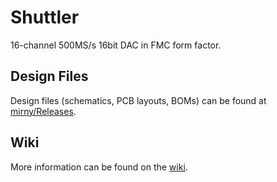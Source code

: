 # Shuttler

16-channel 500MS/s 16bit DAC in FMC form factor.

## Design Files

Design files (schematics, PCB layouts, BOMs) can be found at [mirny/Releases](https://github.com/sinara-hw/Shuttler/releases).

## Wiki

More information can be found on the [wiki](https://github.com/sinara-hw/Shuttler/wiki).
